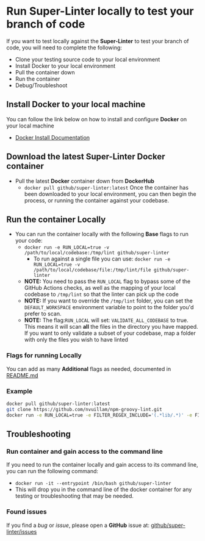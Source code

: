 # Run Super-Linter locally to test your branch of code

If you want to test locally against the **Super-Linter** to test your branch of code, you will need to complete the following:

- Clone your testing source code to your local environment
- Install Docker to your local environment
- Pull the container down
- Run the container
- Debug/Troubleshoot

## Install Docker to your local machine

You can follow the link below on how to install and configure **Docker** on your local machine

- [Docker Install Documentation](https://docs.docker.com/install/)

## Download the latest Super-Linter Docker container

- Pull the latest **Docker** container down from **DockerHub**
  - `docker pull github/super-linter:latest`
    Once the container has been downloaded to your local environment, you can then begin the process, or running the container against your codebase.

## Run the container Locally

- You can run the container locally with the following **Base** flags to run your code:
  - `docker run -e RUN_LOCAL=true -v /path/to/local/codebase:/tmp/lint github/super-linter`
    - To run against a single file you can use: `docker run -e RUN_LOCAL=true -v /path/to/local/codebase/file:/tmp/lint/file github/super-linter`
  - **NOTE:** You need to pass the `RUN_LOCAL` flag to bypass some of the GitHub Actions checks, as well as the mapping of your local codebase to `/tmp/lint` so that the linter can pick up the code
  - **NOTE:** If you want to override the `/tmp/lint` folder, you can set the `DEFAULT_WORKSPACE` environment variable to point to the folder you'd prefer to scan.
  - **NOTE:** The flag:`RUN_LOCAL` will set: `VALIDATE_ALL_CODEBASE` to true. This means it will scan **all** the files in the directory you have mapped. If you want to only validate a subset of your codebase, map a folder with only the files you wish to have linted

### Flags for running Locally

You can add as many **Additional** flags as needed, documented in [README.md](../README.md#Environment-variables)

### Example

```bash
docker pull github/super-linter:latest
git clone https://github.com/nvuillam/npm-groovy-lint.git
docker run -e RUN_LOCAL=true -e FILTER_REGEX_INCLUDE='(.*lib/.*)' -e FILTER_REGEX_EXCLUDE='(.*lib/example/.*)' -v ~/npm-groovy-lint:/tmp/lint github/super-linter
```

## Troubleshooting

### Run container and gain access to the command line

If you need to run the container locally and gain access to its command line, you can run the following command:

- `docker run -it --entrypoint /bin/bash github/super-linter`
- This will drop you in the command line of the docker container for any testing or troubleshooting that may be needed.

### Found issues

If you find a _bug_ or _issue_, please open a **GitHub** issue at: [github/super-linter/issues](https://github.com/github/super-linter/issues)
